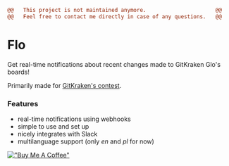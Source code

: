 ```diff
@@   This project is not maintained anymore.                      @@
@@   Feel free to contact me directly in case of any questions.   @@
```

# Flo

Get real-time notifications about recent changes made to GitKraken Glo's boards! 

Primarily made for [GitKraken's contest](https://www.gitkraken.com/glo-api-contest).

### Features
- real-time notifications using webhooks
- simple to use and set up
- nicely integrates with Slack
- multilanguage support (only *en* and *pl* for now)

[!["Buy Me A Coffee"](https://www.buymeacoffee.com/assets/img/custom_images/orange_img.png)](https://www.buymeacoffee.com/sszczep)

